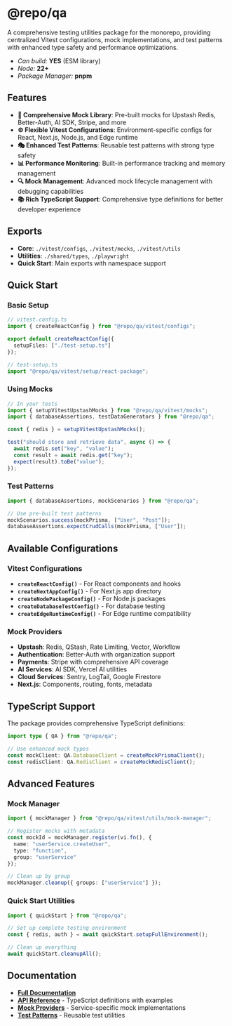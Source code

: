 # @repo/qa

A comprehensive testing utilities package for the monorepo, providing
centralized Vitest configurations, mock implementations, and test patterns with
enhanced type safety and performance optimizations.

- _Can build:_ **YES** (ESM library)
- _Node:_ **22+**
- _Package Manager:_ **pnpm**

## Features

- **🧪 Comprehensive Mock Library**: Pre-built mocks for Upstash Redis,
  Better-Auth, AI SDK, Stripe, and more
- **⚙️ Flexible Vitest Configurations**: Environment-specific configs for React,
  Next.js, Node.js, and Edge runtime
- **🎭 Enhanced Test Patterns**: Reusable test patterns with strong type safety
- **📊 Performance Monitoring**: Built-in performance tracking and memory
  management
- **🔍 Mock Management**: Advanced mock lifecycle management with debugging
  capabilities
- **📚 Rich TypeScript Support**: Comprehensive type definitions for better
  developer experience

## Exports

- **Core**: `./vitest/configs`, `./vitest/mocks`, `./vitest/utils`
- **Utilities**: `./shared/types`, `./playwright`
- **Quick Start**: Main exports with namespace support

## Quick Start

### Basic Setup

```typescript
// vitest.config.ts
import { createReactConfig } from "@repo/qa/vitest/configs";

export default createReactConfig({
  setupFiles: ["./test-setup.ts"]
});
```

```typescript
// test-setup.ts
import "@repo/qa/vitest/setup/react-package";
```

### Using Mocks

```typescript
// In your tests
import { setupVitestUpstashMocks } from "@repo/qa/vitest/mocks";
import { databaseAssertions, testDataGenerators } from "@repo/qa";

const { redis } = setupVitestUpstashMocks();

test("should store and retrieve data", async () => {
  await redis.set("key", "value");
  const result = await redis.get("key");
  expect(result).toBe("value");
});
```

### Test Patterns

```typescript
import { databaseAssertions, mockScenarios } from "@repo/qa";

// Use pre-built test patterns
mockScenarios.success(mockPrisma, ["User", "Post"]);
databaseAssertions.expectCrudCalls(mockPrisma, ["User"]);
```

## Available Configurations

### Vitest Configurations

- **`createReactConfig()`** - For React components and hooks
- **`createNextAppConfig()`** - For Next.js app directory
- **`createNodePackageConfig()`** - For Node.js packages
- **`createDatabaseTestConfig()`** - For database testing
- **`createEdgeRuntimeConfig()`** - For Edge runtime compatibility

### Mock Providers

- **Upstash**: Redis, QStash, Rate Limiting, Vector, Workflow
- **Authentication**: Better-Auth with organization support
- **Payments**: Stripe with comprehensive API coverage
- **AI Services**: AI SDK, Vercel AI utilities
- **Cloud Services**: Sentry, LogTail, Google Firestore
- **Next.js**: Components, routing, fonts, metadata

## TypeScript Support

The package provides comprehensive TypeScript definitions:

```typescript
import type { QA } from "@repo/qa";

// Use enhanced mock types
const mockClient: QA.DatabaseClient = createMockPrismaClient();
const redisClient: QA.RedisClient = createMockRedisClient();
```

## Advanced Features

### Mock Manager

```typescript
import { mockManager } from "@repo/qa/vitest/utils/mock-manager";

// Register mocks with metadata
const mockId = mockManager.register(vi.fn(), {
  name: "userService.createUser",
  type: "function",
  group: "userService"
});

// Clean up by group
mockManager.cleanup({ groups: ["userService"] });
```

### Quick Start Utilities

```typescript
import { quickStart } from "@repo/qa";

// Set up complete testing environment
const { redis, auth } = await quickStart.setupFullEnvironment();

// Clean up everything
await quickStart.cleanupAll();
```

## Documentation

- **[Full Documentation](../../apps/docs/packages/qa/index.mdx)**
- **[API Reference](./src/index.ts)** - TypeScript definitions with examples
- **[Mock Providers](./src/vitest/mocks/providers/)** - Service-specific mock
  implementations
- **[Test Patterns](./src/vitest/utils/test-patterns.ts)** - Reusable test
  utilities
